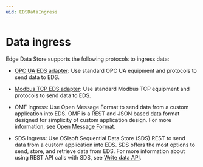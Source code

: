```yaml
---
uid: EDSDataIngress
---
```


# Data ingress

Edge Data Store supports the following protocols to ingress data:

- [OPC UA EDS adapter](xref:opcUaOverview): Use standard OPC UA equipment and protocols to send data to EDS.

- [Modbus TCP EDS adapter](xref:modbusOverview): Use standard Modbus TCP equipment and protocols to send data to EDS.

- OMF Ingress: Use Open Message Format to send data from a custom application into EDS. OMF is a REST and JSON based data format designed for simplicity of custom application design. For more information, see [Open Message Format](xref:omfOverview).

- SDS Ingress: Use OSIsoft Sequential Data Store (SDS) REST to send data from a custom application into EDS. SDS offers the most options to send, store, and retrieve data from EDS. For more information about using REST API calls with SDS, see [Write data API](xref:sdsWritingDataApi).
